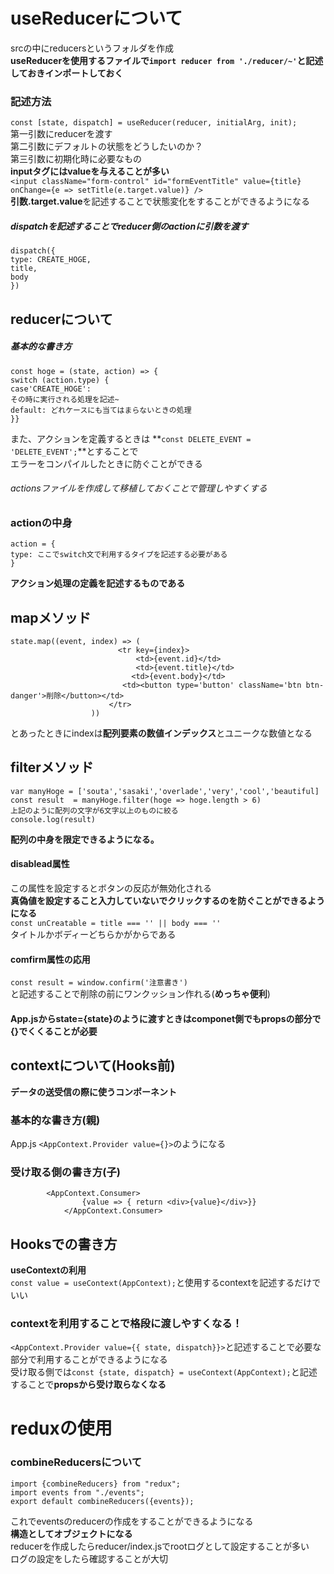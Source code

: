 # useReducerについて
srcの中にreducersというフォルダを作成  
**useReducerを使用するファイルで`import reducer from './reducer/~'`と記述しておきインポートしておく**  
### 記述方法
`const [state, dispatch] = useReducer(reducer, initialArg, init);`  
第一引数にreducerを渡す  
第二引数にデフォルトの状態をどうしたいのか？  
第三引数に初期化時に必要なもの  
**inputタグにはvalueを与えることが多い**  
`<input className="form-control" id="formEventTitle" value={title} onChange={e => setTitle(e.target.value)} />`  
**引数.target.value**を記述することで状態変化をすることができるようになる  
##### dispatchを記述することでreducer側のactionに引数を渡す
	dispatch({  
	type: CREATE_HOGE,  
	title,  
	body  
	})  

## reducerについて
##### 基本的な書き方  
	const hoge = (state, action) => {  
	switch (action.type) {  
	case'CREATE_HOGE':  
	その時に実行される処理を記述~  
	default: どれケースにも当てはまらないときの処理  
	}}  
また、アクションを定義するときは
**`const DELETE_EVENT = 'DELETE_EVENT';`**とすることで  
エラーをコンパイルしたときに防ぐことができる  
###### actionsファイルを作成して移植しておくことで管理しやすくする
### actionの中身
	action = {  
	type: ここでswitch文で利用するタイプを記述する必要がある  
	}  
**アクション処理の定義を記述するものである**

## mapメソッド
	state.map((event, index) => (
        	                <tr key={index}>
                	            <td>{event.id}</td>
                        	    <td>{event.title}</td>
                         	   <td>{event.body}</td>
                           	 <td><button type='button' className='btn btn-danger'>削除</button></td>
                      	  </tr>
                  	  ))  
とあったときにindexは**配列要素の数値インデックス**とユニークな数値となる

## filterメソッド
	var manyHoge = ['souta','sasaki','overlade','very','cool','beautiful]  
	const result  = manyHoge.filter(hoge => hoge.length > 6)  
	上記のように配列の文字が6文字以上のものに絞る  
	console.log(result)  
**配列の中身を限定できるようになる。** 
#### disablead属性
この属性を設定するとボタンの反応が無効化される  
**真偽値を設定すること入力していないでクリックするのを防ぐことができるようになる**  
`const unCreatable = title === '' || body === ''`  
タイトルかボディーどちらかがからである  

#### comfirm属性の応用
`const result = window.confirm('注意書き')`  
と記述することで削除の前にワンクッション作れる(**めっちゃ便利**)  

#### App.jsからstate={state}のように渡すときはcomponet側でもpropsの部分で{}でくくることが必要

## contextについて(Hooks前)
**データの送受信の際に使うコンポーネント**  
### 基本的な書き方(親)
App.js `<AppContext.Provider value={}>`のようになる  
### 受け取る側の書き方(子)  
		    <AppContext.Consumer>
	                {value => { return <div>{value}</div>}}
	            </AppContext.Consumer>  


## Hooksでの書き方
**useContextの利用**  
`const value = useContext(AppContext);`と使用するcontextを記述するだけでいい  
### contextを利用することで格段に渡しやすくなる！  
`<AppContext.Provider value={{ state, dispatch}}>`と記述することで必要な部分で利用することができるようになる  
受け取る側では`const {state, dispatch} = useContext(AppContext);`と記述することで**propsから受け取らなくなる**  

# reduxの使用  
### combineReducersについて
	import {combineReducers} from "redux";
	import events from "./events";
	export default combineReducers({events});  
これでeventsのreducerの作成をすることができるようになる  
**構造としてオブジェクトになる**  
reducerを作成したらreducer/index.jsでrootログとして設定することが多い  
ログの設定をしたら確認することが大切

